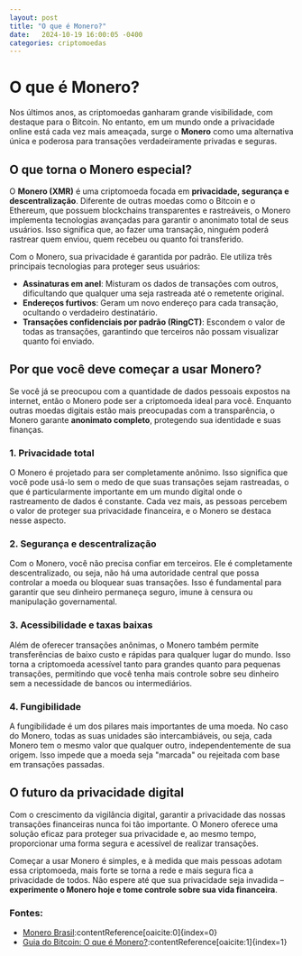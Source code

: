 ```yaml
---
layout: post
title: "O que é Monero?"
date:   2024-10-19 16:00:05 -0400
categories: criptomoedas
---
```

# O que é Monero?

Nos últimos anos, as criptomoedas ganharam grande visibilidade, com destaque para o Bitcoin. No entanto, em um mundo onde a privacidade online está cada vez mais ameaçada, surge o **Monero** como uma alternativa única e poderosa para transações verdadeiramente privadas e seguras.

## O que torna o Monero especial?

O **Monero (XMR)** é uma criptomoeda focada em **privacidade, segurança e descentralização**. Diferente de outras moedas como o Bitcoin e o Ethereum, que possuem blockchains transparentes e rastreáveis, o Monero implementa tecnologias avançadas para garantir o anonimato total de seus usuários. Isso significa que, ao fazer uma transação, ninguém poderá rastrear quem enviou, quem recebeu ou quanto foi transferido.

Com o Monero, sua privacidade é garantida por padrão. Ele utiliza três principais tecnologias para proteger seus usuários:

- **Assinaturas em anel**: Misturam os dados de transações com outros, dificultando que qualquer uma seja rastreada até o remetente original.
- **Endereços furtivos**: Geram um novo endereço para cada transação, ocultando o verdadeiro destinatário.
- **Transações confidenciais por padrão (RingCT)**: Escondem o valor de todas as transações, garantindo que terceiros não possam visualizar quanto foi enviado.

## Por que você deve começar a usar Monero?

Se você já se preocupou com a quantidade de dados pessoais expostos na internet, então o Monero pode ser a criptomoeda ideal para você. Enquanto outras moedas digitais estão mais preocupadas com a transparência, o Monero garante **anonimato completo**, protegendo sua identidade e suas finanças.

### 1. **Privacidade total**
O Monero é projetado para ser completamente anônimo. Isso significa que você pode usá-lo sem o medo de que suas transações sejam rastreadas, o que é particularmente importante em um mundo digital onde o rastreamento de dados é constante. Cada vez mais, as pessoas percebem o valor de proteger sua privacidade financeira, e o Monero se destaca nesse aspecto.

### 2. **Segurança e descentralização**
Com o Monero, você não precisa confiar em terceiros. Ele é completamente descentralizado, ou seja, não há uma autoridade central que possa controlar a moeda ou bloquear suas transações. Isso é fundamental para garantir que seu dinheiro permaneça seguro, imune à censura ou manipulação governamental.

### 3. **Acessibilidade e taxas baixas**
Além de oferecer transações anônimas, o Monero também permite transferências de baixo custo e rápidas para qualquer lugar do mundo. Isso torna a criptomoeda acessível tanto para grandes quanto para pequenas transações, permitindo que você tenha mais controle sobre seu dinheiro sem a necessidade de bancos ou intermediários.

### 4. **Fungibilidade**
A fungibilidade é um dos pilares mais importantes de uma moeda. No caso do Monero, todas as suas unidades são intercambiáveis, ou seja, cada Monero tem o mesmo valor que qualquer outro, independentemente de sua origem. Isso impede que a moeda seja "marcada" ou rejeitada com base em transações passadas.

## O futuro da privacidade digital

Com o crescimento da vigilância digital, garantir a privacidade das nossas transações financeiras nunca foi tão importante. O Monero oferece uma solução eficaz para proteger sua privacidade e, ao mesmo tempo, proporcionar uma forma segura e acessível de realizar transações.

Começar a usar Monero é simples, e à medida que mais pessoas adotam essa criptomoeda, mais forte se torna a rede e mais segura fica a privacidade de todos. Não espere até que sua privacidade seja invadida – **experimente o Monero hoje e tome controle sobre sua vida financeira**.

### Fontes:
- [Monero Brasil](https://monerobrasil.org/artigos/o-que-%C3%A9-monero-xmr/)&#8203;:contentReference[oaicite:0]{index=0}
- [Guia do Bitcoin: O que é Monero?](https://guiadobitcoin.com.br/monero-como-funciona/)&#8203;:contentReference[oaicite:1]{index=1}
